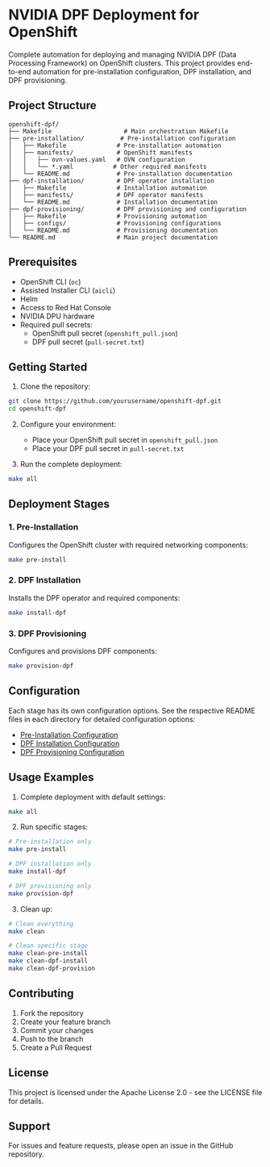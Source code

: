 # NVIDIA DPF Deployment for OpenShift
Complete automation for deploying and managing NVIDIA DPF (Data Processing Framework) on OpenShift clusters. This project provides end-to-end automation for pre-installation configuration, DPF installation, and DPF provisioning.

## Project Structure

```
openshift-dpf/
├── Makefile                    # Main orchestration Makefile
├── pre-installation/          # Pre-installation configuration
│   ├── Makefile              # Pre-installation automation
│   ├── manifests/            # OpenShift manifests
│   │   ├── ovn-values.yaml   # OVN configuration
│   │   └── *.yaml           # Other required manifests
│   └── README.md             # Pre-installation documentation
├── dpf-installation/         # DPF operator installation
│   ├── Makefile              # Installation automation
│   ├── manifests/            # DPF operator manifests
│   └── README.md             # Installation documentation
├── dpf-provisioning/         # DPF provisioning and configuration
│   ├── Makefile              # Provisioning automation
│   ├── configs/              # Provisioning configurations
│   └── README.md             # Provisioning documentation
└── README.md                 # Main project documentation

```

## Prerequisites

- OpenShift CLI (`oc`)
- Assisted Installer CLI (`aicli`)
- Helm
- Access to Red Hat Console
- NVIDIA DPU hardware
- Required pull secrets:
  - OpenShift pull secret (`openshift_pull.json`)
  - DPF pull secret (`pull-secret.txt`)

## Getting Started

1. Clone the repository:
```bash
git clone https://github.com/yourusername/openshift-dpf.git
cd openshift-dpf
```

2. Configure your environment:
   - Place your OpenShift pull secret in `openshift_pull.json`
   - Place your DPF pull secret in `pull-secret.txt`

3. Run the complete deployment:
```bash
make all
```

## Deployment Stages

### 1. Pre-Installation
Configures the OpenShift cluster with required networking components:
```bash
make pre-install
```

### 2. DPF Installation
Installs the DPF operator and required components:
```bash
make install-dpf
```

### 3. DPF Provisioning
Configures and provisions DPF components:
```bash
make provision-dpf
```

## Configuration

Each stage has its own configuration options. See the respective README files in each directory for detailed configuration options:

- [Pre-Installation Configuration](pre-installation/README.md)
- [DPF Installation Configuration](dpf-installation/README.md)
- [DPF Provisioning Configuration](dpf-provisioning/README.md)

## Usage Examples

1. Complete deployment with default settings:
```bash
make all
```

2. Run specific stages:
```bash
# Pre-installation only
make pre-install

# DPF installation only
make install-dpf

# DPF provisioning only
make provision-dpf
```

3. Clean up:
```bash
# Clean everything
make clean

# Clean specific stage
make clean-pre-install
make clean-dpf-install
make clean-dpf-provision
```

## Contributing

1. Fork the repository
2. Create your feature branch
3. Commit your changes
4. Push to the branch
5. Create a Pull Request

## License

This project is licensed under the Apache License 2.0 - see the LICENSE file for details.

## Support

For issues and feature requests, please open an issue in the GitHub repository.